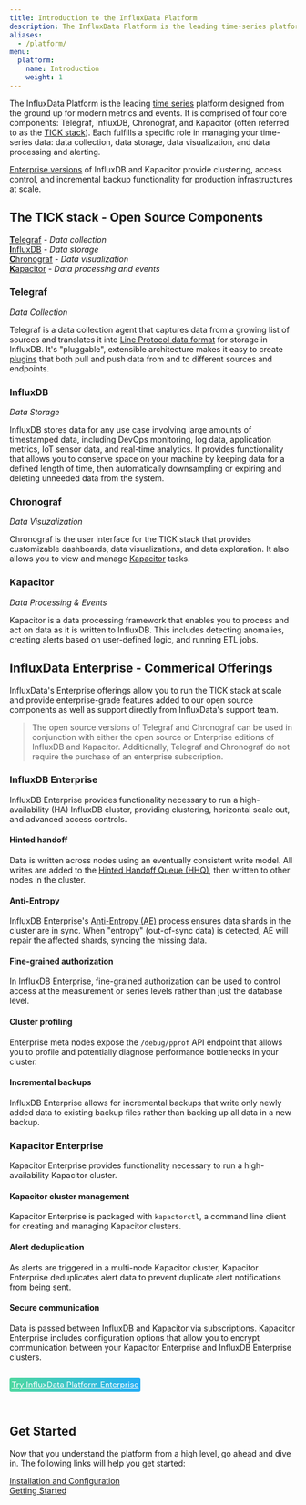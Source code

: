 ```yaml
---
title: Introduction to the InfluxData Platform
description: The InfluxData Platform is the leading time-series platform designed from the ground up for modern metrics and events.
aliases:
  - /platform/
menu:
  platform:
    name: Introduction
    weight: 1
---
```


The InfluxData Platform is the leading [time series](/platform/faq/#what-is-time-series-data)
platform designed from the ground up for modern metrics and events.
It is comprised of four core components: Telegraf, InfluxDB, Chronograf, and Kapacitor
(often referred to as the [TICK stack](#the-tick-stack)).
Each fulfills a specific role in managing your time-series data: data collection,
data storage, data visualization, and data processing and alerting.

[Enterprise versions](#influxdata-platform-enterprise) of InfluxDB and Kapacitor
provide clustering, access control, and incremental backup functionality for
production infrastructures at scale.

## The TICK stack - Open Source Components

[**T**elegraf](#telegraf) - _Data collection_  
[**I**nfluxDB](#influxdb) - _Data storage_  
[**C**hronograf](#chronograf) - _Data visualization_  
[**K**apacitor](#kapacitor) - _Data processing and events_  

### Telegraf

_Data Collection_  

Telegraf is a data collection agent that captures data from a growing list of sources
and translates it into [Line Protocol data format](/influxdb/latest/write_protocols/line_protocol_reference/)
for storage in InfluxDB. It's "pluggable", extensible architecture makes it easy to
create [plugins](/telegraf/latest/plugins/) that both pull and push data from and
to different sources and endpoints.

### InfluxDB

_Data Storage_

InfluxDB stores data for any use case involving large amounts of timestamped data, including
DevOps monitoring, log data, application metrics, IoT sensor data, and real-time analytics.
It provides functionality that allows you to conserve space on your machine by keeping
data for a defined length of time, then automatically downsampling or expiring and deleting
unneeded data from the system.

### Chronograf

_Data Visuzalization_

Chronograf is the user interface for the TICK stack that provides customizable dashboards,
data visualizations, and data exploration. It also allows you to view and manage
[Kapacitor](#kapacitor) tasks.

### Kapacitor

_Data Processing & Events_

Kapacitor is a data processing framework that enables you to process and act on data
as it is written to InfluxDB. This includes detecting anomalies, creating alerts
based on user-defined logic, and running ETL jobs.

## InfluxData Enterprise - Commerical Offerings
InfluxData's Enterprise offerings allow you to run the TICK stack at scale and provide
enterprise-grade features added to our open source components as well as support directly from InfluxData's support team.

> The open source versions of Telegraf and Chronograf can be used in conjunction with either the open source or Enterprise 
> editions of InfluxDB and Kapacitor. Additionally, Telegraf and Chronograf do not require the purchase of an enterprise 
> subscription.

### InfluxDB Enterprise
InfluxDB Enterprise provides functionality necessary to run a high-availability (HA) InfluxDB cluster, providing clustering,  horizontal scale out, and advanced access controls. 

#### Hinted handoff
Data is written across nodes using an eventually consistent write model. 
All writes are added to the [Hinted Handoff Queue (HHQ)](/enterprise_influxdb/latest/concepts/clustering/#hinted-handoff),
then written to other nodes in the cluster.

#### Anti-Entropy
InfluxDB Enterprise's
[Anti-Entropy (AE)](/enterprise_influxdb/latest/administration/anti-entropy/)
process ensures data shards in the cluster are in sync. When "entropy" (out-of-sync
data) is detected, AE will repair the affected shards, syncing the missing data.

#### Fine-grained authorization
In InfluxDB Enterprise, fine-grained authorization can be used to control access
at the measurement or series levels rather than just the database level.

#### Cluster profiling
Enterprise meta nodes expose the `/debug/pprof` API endpoint that allows you to
profile and potentially diagnose performance bottlenecks in your cluster.

#### Incremental backups
InfluxDB Enterprise allows for incremental backups that write only newly added
data to existing backup files rather than backing up all data in a new backup.

### Kapacitor Enterprise
Kapacitor Enterprise provides functionality necessary to run a high-availability
Kapacitor cluster.

#### Kapacitor cluster management
Kapacitor Enterprise is packaged with `kapactorctl`, a command line client for creating
and managing Kapacitor clusters.

#### Alert deduplication
As alerts are triggered in a multi-node Kapacitor cluster, Kapacitor Enterprise
deduplicates alert data to prevent duplicate alert notifications from being sent.

#### Secure communication
Data is passed between InfluxDB and Kapacitor via subscriptions.
Kapacitor Enterprise includes configuration options that allow you to encrypt
communication between your Kapacitor Enterprise and InfluxDB Enterprise clusters.

<div style="display:inline-block;padding:.25em;margin:1em 0 2em; color:#fff;background:#4ed8a0;background:linear-gradient(to right,#4ed8a0 0,#22adf6 100%);border-radius:3px;">
  <a href="https://portal.influxdata.com/" target="\_blank" class="sidebar--support-ad--cta" style="color:#fff;text-align:center;">
    Try InfluxData Platform Enterprise
  </a>
</div>

## Get Started
Now that you understand the platform from a high level, go ahead and dive in.
The following links will help you get started:

[Installation and Configuration](/platform/installation)  
[Getting Started](/platform/introduction/getting-started)  
